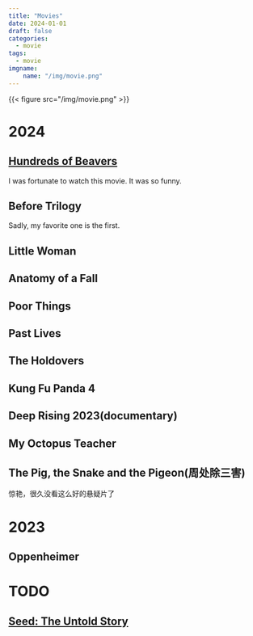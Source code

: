 ```yaml
---
title: "Movies"
date: 2024-01-01
draft: false
categories:
  - movie
tags:
  - movie 
imgname:
    name: "/img/movie.png"
---
```

{{< figure src="/img/movie.png" >}}

# 2024
## [Hundreds of Beavers](https://www.hundredsofbeavers.com/synopsis/)
I was fortunate to watch this movie. It was so funny.
## Before Trilogy
Sadly, my favorite one is the first.
## Little Woman
## Anatomy of a Fall
## Poor Things 
## Past Lives
## The Holdovers
## Kung Fu Panda 4
## Deep Rising 2023(documentary)
## My Octopus Teacher
## The Pig, the Snake and the Pigeon(周处除三害)
惊艳，很久没看这么好的悬疑片了

# 2023
## Oppenheimer

# TODO
## [Seed: The Untold Story](https://www.youtube.com/watch?v=vKyC5b6u-f4&ab_channel=YouTubeMovies)
